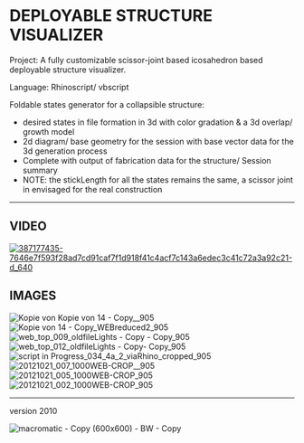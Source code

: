 # DEPLOYABLE STRUCTURE VISUALIZER

Project: A fully customizable scissor-joint based icosahedron based deployable structure visualizer.

Language: Rhinoscript/ vbscript

Foldable states generator for a collapsible structure:
- desired states in file formation in 3d with color gradation & a 3d overlap/ growth model
- 2d diagram/ base geometry for the session with base vector data for the 3d generation process
- Complete with output of fabrication data for the structure/ Session summary
- NOTE: the stickLength for all the states remains the same, a scissor joint in envisaged for the real construction

---

## VIDEO

[![387177435-7646e7f593f28ad7cd91caf7f1d918f41c4acf7c143a6edec3c41c72a3a92c21-d_640](https://user-images.githubusercontent.com/6398561/217716308-14f08a62-5c12-4164-8a6d-b0b56aa756f0.jpg)](https://vimeo.com/55921849)


## IMAGES

![Kopie von Kopie von 14 - Copy__905](https://user-images.githubusercontent.com/6398561/217712764-c81b5290-4bdf-4f04-8eb1-7210c86b9102.jpg)
![Kopie von 14 - Copy_WEBreduced2_905](https://user-images.githubusercontent.com/6398561/217712780-8d529cc6-bc0c-441f-96b7-80cd1eba9a1a.jpg)
![web_top_009_oldfileLights - Copy - Copy_905](https://user-images.githubusercontent.com/6398561/217712797-c0c57da8-86b3-4bb3-bb68-18307b7ae490.jpg)
![web_top_012_oldfileLights - Copy- Copy_905](https://user-images.githubusercontent.com/6398561/217712800-3e388c55-02be-43fc-a4d4-94e8a42cdcbd.jpg)
![script in Progress_034_4a_2_viaRhino_cropped_905](https://user-images.githubusercontent.com/6398561/217712817-25f087e8-12a3-482d-b783-7a526f33642b.JPG)
![20121021_007_1000WEB-CROP__905](https://user-images.githubusercontent.com/6398561/217712836-34370e7b-b19a-480c-b568-7c64cb50c047.jpg)
![20121021_005_1000WEB-CROP_905](https://user-images.githubusercontent.com/6398561/217712850-227ecf95-5ae3-4631-9dc3-ec97ec6f939a.jpg)
![20121021_002_1000WEB-CROP_905](https://user-images.githubusercontent.com/6398561/217712863-793159c0-bc65-42a7-8293-73bc6b656fc2.jpg)

---

version 2010

![macromatic - Copy (600x600) - BW - Copy](https://user-images.githubusercontent.com/6398561/217713730-192363c1-5033-4b7f-ae1f-4a0322a7cf6e.jpg)

